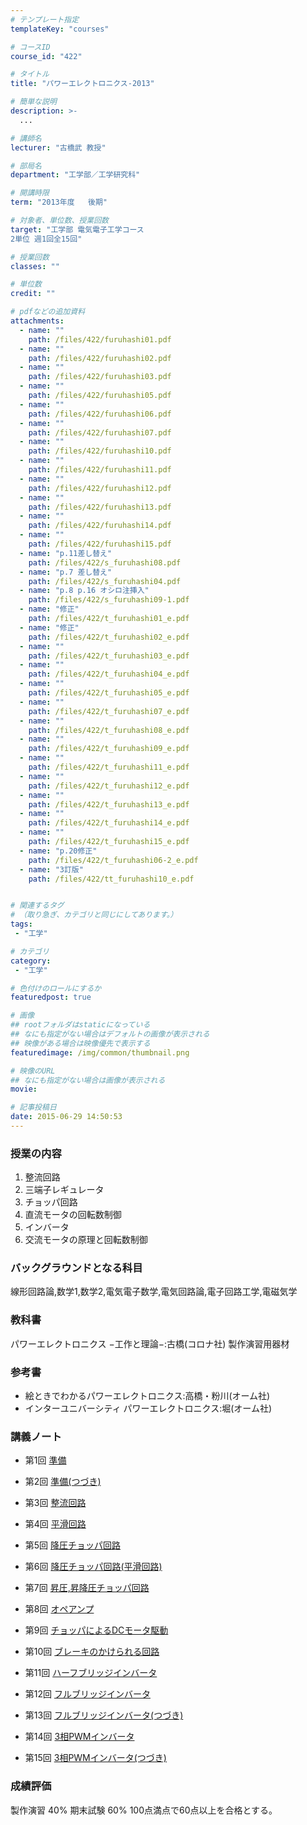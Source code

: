 ```yaml
---
# テンプレート指定
templateKey: "courses"

# コースID
course_id: "422"

# タイトル
title: "パワーエレクトロニクス-2013"

# 簡単な説明
description: >-
  ...

# 講師名
lecturer: "古橋武 教授"

# 部局名
department: "工学部／工学研究科"

# 開講時限
term: "2013年度	後期"

# 対象者、単位数、授業回数
target: "工学部 電気電子工学コース
2単位 週1回全15回"

# 授業回数
classes: ""

# 単位数
credit: ""

# pdfなどの追加資料
attachments: 
  - name: "" 
    path: /files/422/furuhashi01.pdf
  - name: "" 
    path: /files/422/furuhashi02.pdf
  - name: "" 
    path: /files/422/furuhashi03.pdf
  - name: "" 
    path: /files/422/furuhashi05.pdf
  - name: "" 
    path: /files/422/furuhashi06.pdf
  - name: "" 
    path: /files/422/furuhashi07.pdf
  - name: "" 
    path: /files/422/furuhashi10.pdf
  - name: "" 
    path: /files/422/furuhashi11.pdf
  - name: "" 
    path: /files/422/furuhashi12.pdf
  - name: "" 
    path: /files/422/furuhashi13.pdf
  - name: "" 
    path: /files/422/furuhashi14.pdf
  - name: "" 
    path: /files/422/furuhashi15.pdf
  - name: "p.11差し替え" 
    path: /files/422/s_furuhashi08.pdf
  - name: "p.7 差し替え" 
    path: /files/422/s_furuhashi04.pdf
  - name: "p.8 p.16 オシロ注挿入" 
    path: /files/422/s_furuhashi09-1.pdf
  - name: "修正" 
    path: /files/422/t_furuhashi01_e.pdf
  - name: "修正" 
    path: /files/422/t_furuhashi02_e.pdf
  - name: "" 
    path: /files/422/t_furuhashi03_e.pdf
  - name: "" 
    path: /files/422/t_furuhashi04_e.pdf
  - name: "" 
    path: /files/422/t_furuhashi05_e.pdf
  - name: "" 
    path: /files/422/t_furuhashi07_e.pdf
  - name: "" 
    path: /files/422/t_furuhashi08_e.pdf
  - name: "" 
    path: /files/422/t_furuhashi09_e.pdf
  - name: "" 
    path: /files/422/t_furuhashi11_e.pdf
  - name: "" 
    path: /files/422/t_furuhashi12_e.pdf
  - name: "" 
    path: /files/422/t_furuhashi13_e.pdf
  - name: "" 
    path: /files/422/t_furuhashi14_e.pdf
  - name: "" 
    path: /files/422/t_furuhashi15_e.pdf
  - name: "p.20修正" 
    path: /files/422/t_furuhashi06-2_e.pdf
  - name: "3訂版" 
    path: /files/422/tt_furuhashi10_e.pdf


# 関連するタグ
# （取り急ぎ、カテゴリと同じにしてあります。）
tags:
 - "工学"

# カテゴリ
category:
 - "工学"

# 色付けのロールにするか
featuredpost: true

# 画像
## rootフォルダはstaticになっている
## なにも指定がない場合はデフォルトの画像が表示される
## 映像がある場合は映像優先で表示する
featuredimage: /img/common/thumbnail.png

# 映像のURL
## なにも指定がない場合は画像が表示される
movie: 

# 記事投稿日
date: 2015-06-29 14:50:53
---
```














### 授業の内容

1. 整流回路
2. 三端子レギュレータ
3. チョッパ回路
4. 直流モータの回転数制御
5. インバータ
6. 交流モータの原理と回転数制御

### バックグラウンドとなる科目

線形回路論,数学1,数学2,電気電子数学,電気回路論,電子回路工学,電磁気学

### 教科書

パワーエレクトロニクス −工作と理論−:古橋(コロナ社) 製作演習用器材

### 参考書

* 絵ときでわかるパワーエレクトロニクス:高橋・粉川(オーム社)
* インターユニバーシティ パワーエレクトロニクス:堀(オーム社)





<h3>講義ノート</h3>



- 第1回
[準備](/files/422/furuhashi01.pdf) 

- 第2回
[準備(つづき)](/files/422/furuhashi02.pdf) 

- 第3回
[整流回路](/files/422/furuhashi03.pdf) 

- 第4回
[平滑回路](/files/422/s_furuhashi04.pdf) 

- 第5回
[降圧チョッパ回路](/files/422/furuhashi05.pdf) 

- 第6回
[降圧チョッパ回路(平滑回路)](/files/422/furuhashi06.pdf) 

- 第7回
[昇圧,昇降圧チョッパ回路](/files/422/furuhashi07.pdf) 

- 第8回
[オペアンプ](/files/422/s_furuhashi08.pdf) 

- 第9回
[チョッパによるDCモータ駆動](/files/422/s_furuhashi09-1.pdf) 

- 第10回
[ブレーキのかけられる回路](/files/422/furuhashi10.pdf) 

- 第11回
[ハーフブリッジインバータ](/files/422/furuhashi11.pdf) 

- 第12回
[フルブリッジインバータ](/files/422/furuhashi12.pdf) 

- 第13回
[フルブリッジインバータ(つづき)](/files/422/furuhashi13.pdf) 

- 第14回
[3相PWMインバータ](/files/422/furuhashi14.pdf) 

- 第15回
[3相PWMインバータ(つづき)](/files/422/furuhashi15.pdf) 








<h3>成績評価</h3>
<p>
製作演習 40% 期末試験 60% 100点満点で60点以上を合格とする。
</p>



